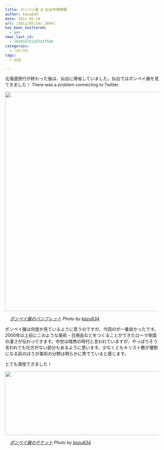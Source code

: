```yaml
---
title: ポンペイ展 @ 仙台市博物館
author: kazu634
date: 2011-05-10
url: /2011/05/10/_1694/
has_been_twittered:
  - yes
tmac_last_id:
  - 303816755187437569
categories:
  - つれづれ
tags:
  - 仙台

---
```

北海道旅行が終わった後は、仙台に帰省していました。仙台ではポンペイ展を見てきました！ There was a problem connecting to Twitter. 

<p style="text-align: center;">
<a href="http://blog.kazu634.com/2011/05/10/%e3%83%9d%e3%83%b3%e3%83%9a%e3%82%a4%e5%b1%95-%e4%bb%99%e5%8f%b0%e5%b8%82%e5%8d%9a%e7%89%a9%e9%a4%a8/attachment/1006/" onclick="__gaTracker('send', 'event', 'outbound-article', 'http://blog.kazu634.com/2011/05/10/%e3%83%9d%e3%83%b3%e3%83%9a%e3%82%a4%e5%b1%95-%e4%bb%99%e5%8f%b0%e5%b8%82%e5%8d%9a%e7%89%a9%e9%a4%a8/attachment/1006/', '');" title=''><img width="510" height="716" src="http://blog.kazu634.com/wp-content/uploads/2012/06/jpg92" class="attachment-large aligncenter wp-image-1006" alt="" title="" /></a>
</p>

<cite class="flickr_photographer"><img src="http://www.flickr.com/favicon.ico" alt="" width="16" /><a href="http://www.flickr.com/photos/42332031@N02/5698519954/" onclick="__gaTracker('send', 'event', 'outbound-article', 'http://www.flickr.com/photos/42332031@N02/5698519954/', 'ポンペイ展のパンフレット');" rel="nofollow"  target="_blank">ポンペイ展のパンフレット</a> Photo by <a href="http://www.flickr.com/photos/42332031@N02/" onclick="__gaTracker('send', 'event', 'outbound-article', 'http://www.flickr.com/photos/42332031@N02/', 'kazu634');" rel="nofollow"  target="_blank">kazu634</a></cite>

<!--more-->


  
ポンペイ展は何度か見ているように思うのですが、今回のが一番良かったです。2000年以上前にこのような美術・日用品などをつくることができたローマ帝国の凄さが伝わってきます。中世は暗黒の時代と言われていますが、やっぱりそう言われても仕方がない部分もあるように思います。少なくともキリスト教が優勢になる前のほうが美術の分野は明らかに秀でていると感じます。

とても満喫できました！

<p style="text-align: center;">
<a href="http://blog.kazu634.com/2011/05/10/%e3%83%9d%e3%83%b3%e3%83%9a%e3%82%a4%e5%b1%95-%e4%bb%99%e5%8f%b0%e5%b8%82%e5%8d%9a%e7%89%a9%e9%a4%a8/attachment/1007/" onclick="__gaTracker('send', 'event', 'outbound-article', 'http://blog.kazu634.com/2011/05/10/%e3%83%9d%e3%83%b3%e3%83%9a%e3%82%a4%e5%b1%95-%e4%bb%99%e5%8f%b0%e5%b8%82%e5%8d%9a%e7%89%a9%e9%a4%a8/attachment/1007/', '');" title=''><img width="510" height="208" src="http://blog.kazu634.com/wp-content/uploads/2012/06/jpg93" class="attachment-large aligncenter wp-image-1007" alt="" title="" srcset="http://blog.kazu634.com/wp-content/uploads/2012/06/jpg93-300x122.jpg 300w, http://blog.kazu634.com/wp-content/uploads/2012/06/jpg93 1024w" sizes="(max-width: 510px) 100vw, 510px" /></a>
</p>

<cite class="flickr_photographer"><img src="http://www.flickr.com/favicon.ico" alt="" width="16" /><a href="http://www.flickr.com/photos/42332031@N02/5698520124/" onclick="__gaTracker('send', 'event', 'outbound-article', 'http://www.flickr.com/photos/42332031@N02/5698520124/', 'ポンペイ展のチケット');" rel="nofollow"  target="_blank">ポンペイ展のチケット</a> Photo by <a href="http://www.flickr.com/photos/42332031@N02/" onclick="__gaTracker('send', 'event', 'outbound-article', 'http://www.flickr.com/photos/42332031@N02/', 'kazu634');" rel="nofollow"  target="_blank">kazu634</a></cite>